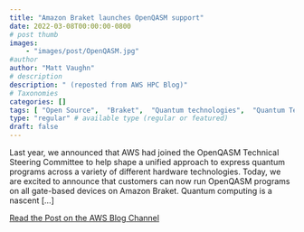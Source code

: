 ```yaml
---
title: "Amazon Braket launches OpenQASM support"
date: 2022-03-08T00:00:00-0800
# post thumb
images:
    - "images/post/OpenQASM.jpg"
#author
author: "Matt Vaughn"
# description
description: " (reposted from AWS HPC Blog)"
# Taxonomies
categories: []
tags: [ "Open Source",  "Braket",  "Quantum technologies",  "Quantum Technologies",  "hpcblog", ]
type: "regular" # available type (regular or featured)
draft: false
---
```


Last year, we announced that AWS had joined the OpenQASM Technical Steering Committee to help shape a unified approach to express quantum programs across a variety of different hardware technologies. Today, we are excited to announce that customers can now run OpenQASM programs on all gate-based devices on Amazon Braket. Quantum computing is a nascent […]

<a href="https://aws.amazon.com/blogs/quantum-computing/amazon-braket-launches-openqasm-support/" class="btn btn-primary btn-lg active" role="button" aria-pressed="true" style="margin-top: 8px;">Read the Post on the AWS Blog Channel</a>